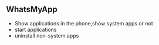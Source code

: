 WhatsMyApp
--------------------
+ Show applications in the phone,show system apps or not
+ start applications
+ uninstall non-system apps
